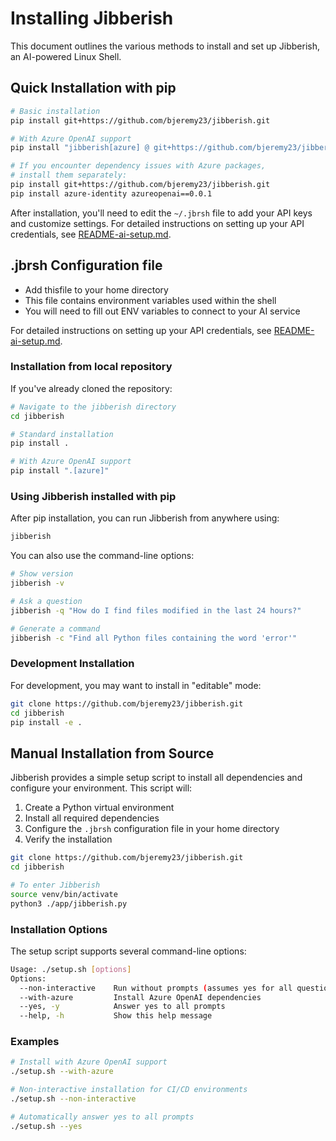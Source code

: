 # Installing Jibberish

This document outlines the various methods to install and set up Jibberish, an AI-powered Linux Shell.

## Quick Installation with pip

```bash
# Basic installation
pip install git+https://github.com/bjeremy23/jibberish.git

# With Azure OpenAI support
pip install "jibberish[azure] @ git+https://github.com/bjeremy23/jibberish.git"

# If you encounter dependency issues with Azure packages,
# install them separately:
pip install git+https://github.com/bjeremy23/jibberish.git
pip install azure-identity azureopenai==0.0.1

```
After installation, you'll need to edit the `~/.jbrsh` file to add your API keys and customize settings. For detailed instructions on setting up your API credentials, see [README-ai-setup.md](README-ai-setup.md).

## .jbrsh Configuration file

- Add thisfile to your home directory
- This file contains environment variables used within the shell
- You will need to fill out ENV variables to connect to your AI service

For detailed instructions on setting up your API credentials, see [README-ai-setup.md](README-ai-setup.md).

### Installation from local repository

If you've already cloned the repository:

```bash
# Navigate to the jibberish directory
cd jibberish

# Standard installation
pip install .

# With Azure OpenAI support
pip install ".[azure]"
```

### Using Jibberish installed with pip

After pip installation, you can run Jibberish from anywhere using:

```bash
jibberish
```

You can also use the command-line options:

```bash
# Show version
jibberish -v

# Ask a question
jibberish -q "How do I find files modified in the last 24 hours?"

# Generate a command
jibberish -c "Find all Python files containing the word 'error'"
```

### Development Installation

For development, you may want to install in "editable" mode:

```bash
git clone https://github.com/bjeremy23/jibberish.git
cd jibberish
pip install -e .
```

## Manual Installation from Source

Jibberish provides a simple setup script to install all dependencies and configure your environment. This script will:

1. Create a Python virtual environment
2. Install all required dependencies
3. Configure the `.jbrsh` configuration file in your home directory
4. Verify the installation

```bash
git clone https://github.com/bjeremy23/jibberish.git
cd jibberish

# To enter Jibberish
source venv/bin/activate
python3 ./app/jibberish.py
```

### Installation Options

The setup script supports several command-line options:

```bash
Usage: ./setup.sh [options]
Options:
  --non-interactive    Run without prompts (assumes yes for all questions)
  --with-azure         Install Azure OpenAI dependencies
  --yes, -y            Answer yes to all prompts
  --help, -h           Show this help message
```

### Examples

```bash
# Install with Azure OpenAI support
./setup.sh --with-azure

# Non-interactive installation for CI/CD environments
./setup.sh --non-interactive

# Automatically answer yes to all prompts
./setup.sh --yes
```

